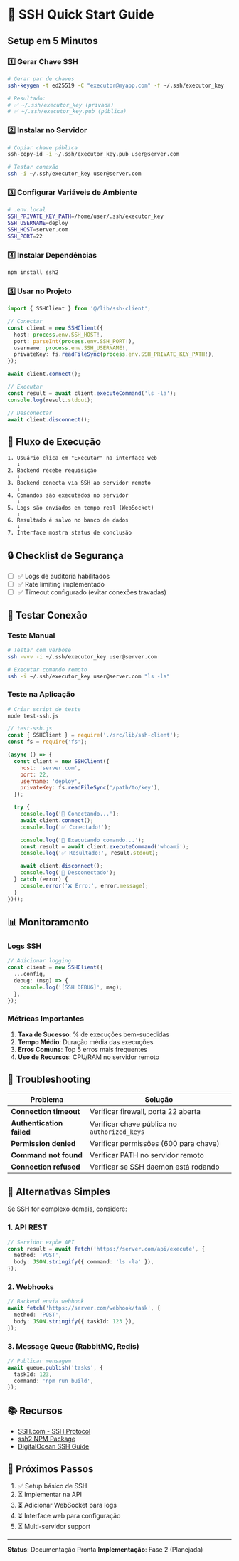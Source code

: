 # 🚀 SSH Quick Start Guide

## Setup em 5 Minutos

### 1️⃣ Gerar Chave SSH

```bash
# Gerar par de chaves
ssh-keygen -t ed25519 -C "executor@myapp.com" -f ~/.ssh/executor_key

# Resultado:
# ✅ ~/.ssh/executor_key (privada)
# ✅ ~/.ssh/executor_key.pub (pública)
```

### 2️⃣ Instalar no Servidor

```bash
# Copiar chave pública
ssh-copy-id -i ~/.ssh/executor_key.pub user@server.com

# Testar conexão
ssh -i ~/.ssh/executor_key user@server.com
```

### 3️⃣ Configurar Variáveis de Ambiente

```bash
# .env.local
SSH_PRIVATE_KEY_PATH=/home/user/.ssh/executor_key
SSH_USERNAME=deploy
SSH_HOST=server.com
SSH_PORT=22
```

### 4️⃣ Instalar Dependências

```bash
npm install ssh2
```

### 5️⃣ Usar no Projeto

```typescript
import { SSHClient } from '@/lib/ssh-client';

// Conectar
const client = new SSHClient({
  host: process.env.SSH_HOST!,
  port: parseInt(process.env.SSH_PORT!),
  username: process.env.SSH_USERNAME!,
  privateKey: fs.readFileSync(process.env.SSH_PRIVATE_KEY_PATH!),
});

await client.connect();

// Executar
const result = await client.executeCommand('ls -la');
console.log(result.stdout);

// Desconectar
await client.disconnect();
```

## 🎯 Fluxo de Execução

```
1. Usuário clica em "Executar" na interface web
   ↓
2. Backend recebe requisição
   ↓
3. Backend conecta via SSH ao servidor remoto
   ↓
4. Comandos são executados no servidor
   ↓
5. Logs são enviados em tempo real (WebSocket)
   ↓
6. Resultado é salvo no banco de dados
   ↓
7. Interface mostra status de conclusão
```

## 🔒 Checklist de Segurança

- [ ] ✅ Logs de auditoria habilitados
- [ ] ✅ Rate limiting implementado
- [ ] ✅ Timeout configurado (evitar conexões travadas)

## 🧪 Testar Conexão

### Teste Manual

```bash
# Testar com verbose
ssh -vvv -i ~/.ssh/executor_key user@server.com

# Executar comando remoto
ssh -i ~/.ssh/executor_key user@server.com "ls -la"
```

### Teste na Aplicação

```bash
# Criar script de teste
node test-ssh.js
```

```javascript
// test-ssh.js
const { SSHClient } = require('./src/lib/ssh-client');
const fs = require('fs');

(async () => {
  const client = new SSHClient({
    host: 'server.com',
    port: 22,
    username: 'deploy',
    privateKey: fs.readFileSync('/path/to/key'),
  });

  try {
    console.log('🔌 Conectando...');
    await client.connect();
    console.log('✅ Conectado!');

    console.log('📝 Executando comando...');
    const result = await client.executeCommand('whoami');
    console.log('✅ Resultado:', result.stdout);

    await client.disconnect();
    console.log('👋 Desconectado');
  } catch (error) {
    console.error('❌ Erro:', error.message);
  }
})();
```

## 📊 Monitoramento

### Logs SSH

```typescript
// Adicionar logging
const client = new SSHClient({
  ...config,
  debug: (msg) => {
    console.log('[SSH DEBUG]', msg);
  },
});
```

### Métricas Importantes

1. **Taxa de Sucesso**: % de execuções bem-sucedidas
2. **Tempo Médio**: Duração média das execuções
3. **Erros Comuns**: Top 5 erros mais frequentes
4. **Uso de Recursos**: CPU/RAM no servidor remoto

## 🐛 Troubleshooting

| Problema | Solução |
|----------|---------|
| **Connection timeout** | Verificar firewall, porta 22 aberta |
| **Authentication failed** | Verificar chave pública no `authorized_keys` |
| **Permission denied** | Verificar permissões (600 para chave) |
| **Command not found** | Verificar PATH no servidor remoto |
| **Connection refused** | Verificar se SSH daemon está rodando |

## 🔄 Alternativas Simples

Se SSH for complexo demais, considere:

### 1. API REST
```typescript
// Servidor expõe API
const result = await fetch('https://server.com/api/execute', {
  method: 'POST',
  body: JSON.stringify({ command: 'ls -la' }),
});
```

### 2. Webhooks
```typescript
// Backend envia webhook
await fetch('https://server.com/webhook/task', {
  method: 'POST',
  body: JSON.stringify({ taskId: 123 }),
});
```

### 3. Message Queue (RabbitMQ, Redis)
```typescript
// Publicar mensagem
await queue.publish('tasks', {
  taskId: 123,
  command: 'npm run build',
});
```

## 📚 Recursos

- [SSH.com - SSH Protocol](https://www.ssh.com/academy/ssh/protocol)
- [ssh2 NPM Package](https://www.npmjs.com/package/ssh2)
- [DigitalOcean SSH Guide](https://www.digitalocean.com/community/tutorials/ssh-essentials-working-with-ssh-servers-clients-and-keys)

## 🎯 Próximos Passos

1. ✅ Setup básico de SSH
2. ⏳ Implementar na API
3. ⏳ Adicionar WebSocket para logs
4. ⏳ Interface web para configuração
5. ⏳ Multi-servidor support

---

**Status**: Documentação Pronta
**Implementação**: Fase 2 (Planejada)
